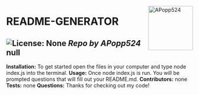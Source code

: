 
  <a href="https://github.com/APopp524" style="float:right"><img src="https://avatars1.githubusercontent.com/u/64044377?v=4" alt="APopp524" title="APopp524" width="120" height="120"></a>
  # README-GENERATOR
  ![License: None](https://img.shields.io/badge/License-None-brightgreen)
  _Repo by APopp524_
  __null__
  ---
  __Installation:__
  To get started open the files in your computer and type node index.js into the terminal.
  __Usage:__
  Once node index.js is run. You will be prompted questions that will fill out your README.md. 
  __Contributors:__
  none
  __Tests:__
  none
  __Questions:__
  Thanks for checking out my code!
  